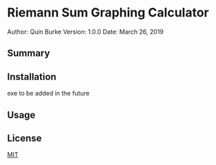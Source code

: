# Riemann Sum Graphing Calculator
Author: Quin Burke
Version: 1.0.0
Date: March 26, 2019

## Summary
 

## Installation
exe to be added in the future

## Usage


## License
[MIT](https://choosealicense.com/licenses/mit/)
